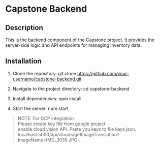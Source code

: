 # Capstone Backend

## Description

This is the backend component of the Capstone project. It provides the server-side logic and API endpoints for managing inventory data.

## Installation

1. Clone the repository:
git clone https://github.com/your-username/capstone-backend.git


2. Navigate to the project directory:
cd capstone-backend


3. Install dependencies:
npm install


4. Start the server:
npm start


> NOTE: For GCP integration\
>       Please create key file from google project\
>       enable cloud vision API. Paste you keys to
>       file keys.json.
>       localhost:5000/api/clouds/getImageTranslation?ImageName=IMG_3035.JPG

